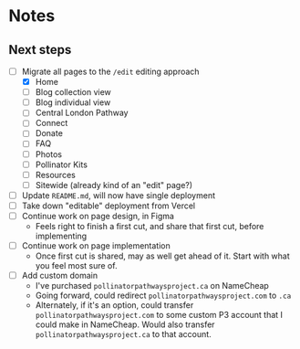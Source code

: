 # Notes

## Next steps

- [ ] Migrate all pages to the `/edit` editing approach
  - [x] Home
  - [ ] Blog collection view
  - [ ] Blog individual view
  - [ ] Central London Pathway
  - [ ] Connect
  - [ ] Donate
  - [ ] FAQ
  - [ ] Photos
  - [ ] Pollinator Kits
  - [ ] Resources
  - [ ] Sitewide (already kind of an "edit" page?)
- [ ] Update `README.md`, will now have single deployment
- [ ] Take down "editable" deployment from Vercel
- [ ] Continue work on page design, in Figma
  - Feels right to finish a first cut, and share that first cut, before implementing
- [ ] Continue work on page implementation
  - Once first cut is shared, may as well get ahead of it. Start with what you feel most sure of.
- [ ] Add custom domain
  - I've purchased `pollinatorpathwaysproject.ca` on NameCheap
  - Going forward, could redirect `pollinatorpathwaysproject.com` to `.ca`
  - Alternately, if it's an option, could transfer `pollinatorpathwaysproject.com` to some custom P3 account that I could make in NameCheap. Would also transfer `pollinatorpathwaysproject.ca` to that account.
